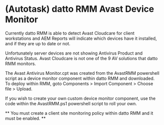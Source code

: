 # (Autotask) datto RMM Avast Device Monitor

Currently datto RMM is able to detect Avast Cloudcare for client workstations and AEM Reports will indicate which devices have it installed, and if they are up to date or not.

Unfortunately server devices are not showing Antivirus Product and Antivirus Status. Avast Cloudcare is not one of the 9 AV solutions that datto RMM monitors.

The Avast Antivirus Monitor.cpt was created from the AvastRMM powershell script as a device monitor component within datto RMM and downloaded. To deploy within RMM, goto Components > Import Component > Choose file > Upload.

If you wish to create your own custom device monitor component, use the code within the AvastRMM.ps1 powershell script to roll your own.

** You must create a client site monitoring policy within datto RMM and it must be enabled. **
